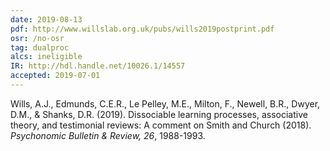 ```yaml
---
date: 2019-08-13
pdf: http://www.willslab.org.uk/pubs/wills2019postprint.pdf
osr: /no-osr
tag: dualproc
alcs: ineligible
IR: http://hdl.handle.net/10026.1/14557
accepted: 2019-07-01
---
```


Wills, A.J., Edmunds, C.E.R., Le Pelley, M.E., Milton, F., Newell, B.R., Dwyer, D.M., & Shanks, D.R. (2019). Dissociable learning processes, associative theory, and testimonial reviews: A comment on Smith and Church (2018). _Psychonomic Bulletin & Review, 26_, 1988-1993. 
